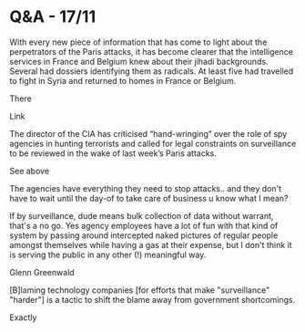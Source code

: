 # Q&A - 17/11

With every new piece of information that has come to light about the perpetrators of the Paris attacks, it has become clearer that the intelligence services in France and Belgium knew about their jihadi backgrounds. Several had dossiers identifying them as radicals. At least five had travelled to fight in Syria and returned to homes in France or Belgium.

There

Link

The director of the CIA has criticised “hand-wringing” over the role
of spy agencies in hunting terrorists and called for legal constraints
on surveillance to be reviewed in the wake of last week’s Paris
attacks.

See above

The agencies have everything they need to stop attacks.. and they don't have to wait until the day-of to take care of business u know what I mean?

If by surveillance, dude means bulk collection of data without warrant, that's a no go. Yes agency employees have a lot of fun with that kind of system by passing around intercepted naked pictures of regular people amongst themselves while having a gas at their expense, but I don't think it is serving the public in any other (!) meaningful way. 

Glenn Greenwald

[B]laming technology companies [for efforts that make "surveillance" "harder"] is a tactic to shift the blame away from government shortcomings.

Exactly













